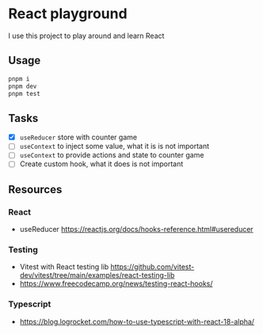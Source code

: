 # React playground

I use this project to play around and learn React

## Usage

```bash
pnpm i
pnpm dev
pnpm test
```

## Tasks

- [x] `useReducer` store with counter game
- [ ] `useContext` to inject some value, what it is is not important
- [ ] `useContext` to provide actions and state to counter game
- [ ] Create custom hook, what it does is not important

## Resources

### React

- useReducer https://reactjs.org/docs/hooks-reference.html#usereducer

### Testing

- Vitest with React testing lib https://github.com/vitest-dev/vitest/tree/main/examples/react-testing-lib
- https://www.freecodecamp.org/news/testing-react-hooks/

### Typescript

- https://blog.logrocket.com/how-to-use-typescript-with-react-18-alpha/
